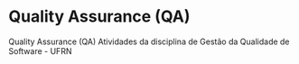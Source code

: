 # Quality Assurance (QA)

Quality Assurance (QA)
Atividades da disciplina de Gestão da Qualidade de Software - UFRN

